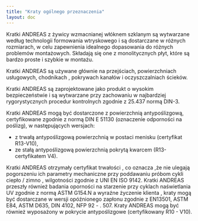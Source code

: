 ```yaml
---
title: "Kraty ogólnego przeznaczenia"
layout: doc
---
```


Kratki ANDREAS z żywicy wzmacnianej  włóknem szklanym  są wytwarzane według technologii formowania wtryskowego i są dostarczane  w różnych rozmiarach, w celu zapewnienia idealnego dopasowania do  różnych problemów montażowych. Składają się one z monolitycznych płyt, które są bardzo proste i szybkie w montażu.

Kratki ANDREAS  są używane głównie na  przejściach, powierzchniach  usługowych, chodnikach , pokrywach  kanałów i oczyszczalniach ścieków.

Kratki ANDREAS  są zaprojektowane jako produkt o wysokim bezpieczeństwie i są wytwarzane  przy zachowaniu w najbardziej rygorystycznych procedur kontrolnych zgodnie z 25.437 normą DIN-3.

Kratki ANDREAS mogą być dostarczone z powierzchnią antypoślizgową, certyfikowane zgodnie z normą DIN E 51130 (oznaczenie odporności na poślizg), w następujących wersjach:

* z trwałą antypoślizgową powierzchnią w postaci menisku  (certyfikat R13-V10),
* ze stałą  antypoślizgową powierzchnią pokrytą  kwarcem (R13-certyfikatem V4).
 
Kratki ANDREAS  otrzymały certyfikat trwałości , co oznacza ,że  nie ulegają pogorszeniu ich parametry  mechaniczne przy poddawaniu próbom  cykli ciepło / zimno , wilgotności zgodnie z UNI EN ISO 9142. Kratki ANDREAS  przeszły  również badania  oporności na starzenie  przy cyklach naświetlania UV zgodnie z normą ASTM G154.N a wyraźne życzenie  klienta , kraty  mogą być dostarczane  w wersji opóźnionego zapłonu zgodnie z EN13501, ASTM E84, ASTM D635, DIN 4102, NFP 92 - . 507. Kraty ANDREAS mogą  być również wyposażony w pokrycie antypoślizgowe  (certyfikowany R10 - V10).

